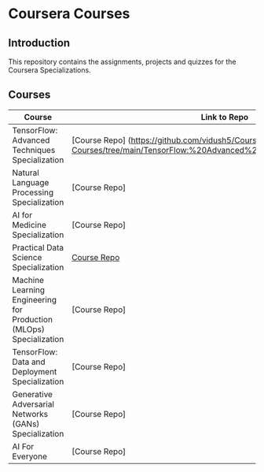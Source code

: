 # Coursera Courses

## Introduction

This repository contains the assignments, projects and quizzes for the Coursera Specializations.

## Courses 
Course | Link to Repo
--- | --- |
TensorFlow: Advanced Techniques Specialization |  [Course Repo] (https://github.com/vidush5/Coursera-Courses/tree/main/TensorFlow:%20Advanced%20Techniques%20Specialization)| 
Natural Language Processing Specialization |  [Course Repo] |
AI for Medicine Specialization |  [Course Repo] | 
Practical Data Science Specialization |  [Course Repo](https://github.com/vidush5/Coursera-Courses/tree/main/Practical%20Data%20Science%20Specialization) | 
Machine Learning Engineering for Production (MLOps) Specialization |  [Course Repo] | 
TensorFlow: Data and Deployment Specialization  |  [Course Repo]| 
Generative Adversarial Networks (GANs) Specialization  |  [Course Repo]| 
AI For Everyone | [Course Repo]|

